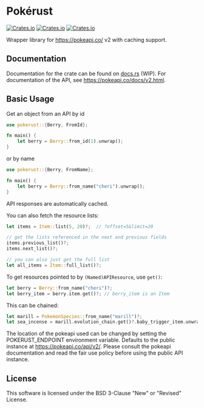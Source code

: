 # Pokérust

[![Crates.io](https://img.shields.io/crates/v/pokerust?style=flat-square)](https://crates.io/crates/pokerust)
[![Crates.io](https://img.shields.io/crates/d/pokerust?style=flat-square)](https://crates.io/crates/pokerust)
[![Crates.io](https://img.shields.io/crates/l/pokerust?style=flat-square)](LICENSE)

Wrapper library for <https://pokeapi.co/> v2 with caching support.

## Documentation

Documentation for the crate can be found on
[docs.rs](https://docs.rs/pokerust) (WIP). For documentation of the API, see
<https://pokeapi.co/docs/v2.html>.

## Basic Usage

Get an object from an API by id

```rust
use pokerust::{Berry, FromId};

fn main() {
    let berry = Berry::from_id(1).unwrap();
}
```

or by name

```rust
use pokerust::{Berry, FromName};

fn main() {
    let berry = Berry::from_name("cheri").unwrap();
}
```

API responses are automatically cached.

You can also fetch the resource lists:

```rust
let items = Item::list(5, 20)?;  // ?offset=5&limit=20

// get the lists referenced in the next and previous fields
items.previous_list()?;
items.next_list()?;

// you can also just get the full list
let all_items = Item::full_list()?;
```

To get resources pointed to by `(Named)APIResource`, use `get()`:

```rust
let berry = Berry::from_name("cheri")?;
let berry_item = berry.item.get()?; // berry_item is an Item
```

This can be chained:

```rust
let marill = PokemonSpecies::from_name("marill")?;
let sea_incense = marill.evolution_chain.get()?.baby_trigger_item.unwrap().get()?;
```

The location of the pokeapi used can be changed by setting the
POKERUST_ENDPOINT environment variable. Defaults to the public instance at
<https://pokeapi.co/api/v2/>. Please consult the pokeapi documentation and read
the fair use policy before using the public API instance.

## License

This software is licensed under the BSD 3-Clause "New" or "Revised" License.
